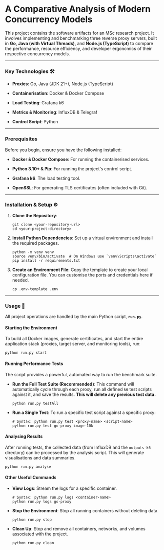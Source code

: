 # A Comparative Analysis of Modern Concurrency Models

This project contains the software artifacts for an MSc research project. It involves implementing and benchmarking three reverse proxy servers, built in **Go**, **Java (with Virtual Threads)**, and **Node.js (TypeScript)** to compare the performance, resource efficiency, and developer ergonomics of their respective concurrency models.

---

### Key Technologies 🛠️

- **Proxies**: Go, Java (JDK 21+), Node.js (TypeScript)

- **Containerisation**: Docker & Docker Compose

- **Load Testing**: Grafana k6

- **Metrics & Monitoring**: InfluxDB & Telegraf

- **Control Script**: Python

---

### Prerequisites

Before you begin, ensure you have the following installed:

- **Docker & Docker Compose**: For running the containerised services.

- **Python 3.10+ & Pip**: For running the project's control script.

- **Grafana k6**: The load testing tool.

- **OpenSSL**: For generating TLS certificates (often included with Git).

---

### Installation & Setup ⚙️

1. **Clone the Repository**:

   ```
   git clone <your-repository-url>
   cd <your-project-directory>
   ```

2. **Install Python Dependencies**: Set up a virtual environment and install the required packages.

   ```
   python -m venv venv
   source venv/bin/activate  # On Windows use `venv\Scripts\activate`
   pip install -r requirements.txt
   ```

3. **Create an Environment File**: Copy the template to create your local configuration file. You can customise the ports and credentials here if needed.

   ```
   cp .env-template .env
   ```

---

### Usage 🚀

All project operations are handled by the main Python script, **`run.py`**.

#### Starting the Environment

To build all Docker images, generate certificates, and start the entire application stack (proxies, target server, and monitoring tools), run:

```
python run.py start
```

#### Running Performance Tests

The script provides a powerful, automated way to run the benchmark suite.

- **Run the Full Test Suite (Recommended)**: This command will automatically cycle through each proxy, run all defined `k6` test scripts against it, and save the results. **This will delete any previous test data.**

  ```
  python run.py testAll
  ```

- **Run a Single Test**: To run a specific test script against a specific proxy:

  ```
  # Syntax: python run.py test <proxy-name> <script-name>
  python run.py test go-proxy image-10k
  ```

#### Analysing Results

After running tests, the collected data (from InfluxDB and the `outputs-k6` directory) can be processed by the analysis script. This will generate visualisations and data summaries.

```
python run.py analyse
```

#### Other Useful Commands

- **View Logs**: Stream the logs for a specific container.

  ```
  # Syntax: python run.py logs <container-name>
  python run.py logs go-proxy
  ```

- **Stop the Environment**: Stop all running containers without deleting data.

  ```
  python run.py stop
  ```

- **Clean Up**: Stop and remove all containers, networks, and volumes associated with the project.

  ```
  python run.py clean
  ```
